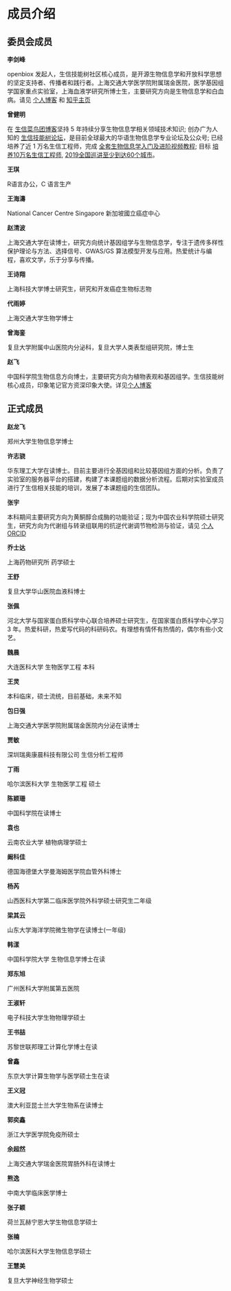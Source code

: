 # 成员介绍

## 委员会成员

**李剑峰**

openbiox 发起人，生信技能树社区核心成员，是开源生物信息学和开放科学思想的坚定支持者、传播者和践行者。上海交通大学医学院附属瑞金医院，医学基因组学国家重点实验室，上海血液学研究所博士生，主要研究方向是生物信息学和白血病。请见
[个人博客](https://life2cloud.com) 和
[知乎主页](https://www.zhihu.com/people/life2cloud)

**曾健明**

在
[生信菜鸟团博客](http://www.bio-info-trainee.com/)坚持 5 年持续分享生物信息学相关领域技术知识;
创办广为人知的
[生信技能树论坛](http://www.biotrainee.com/)，是目前全球最大的华语生物信息学专业论坛及公众号;
已经培养了近 1 万名生信工程师，完成
[全套生物信息学入门及进阶视频教程](https://space.bilibili.com/338686099);
目标
[培养10万名生信工程师](https://mp.weixin.qq.com/s/E9ykuIbc-2Ja9HOY0bn_6g),
[2019全国巡讲至少到达60个城市](https://static.dingtalk.com/media/lALPAuoR5z1wDQ3NA_DNAoA_640_1008.png)。

**王琪**

R语言办公，C 语言生产

**王海濤**

National Cancer Centre Singapore 新加坡國立癌症中心

**赵清波**

上海交通大学在读博士，研究方向统计基因组学与生物信息学，专注于遗传多样性保护理论与方法、选择信号、GWAS/GS 算法模型开发与应用。热爱统计与编程，喜欢文学，乐于分享与传播。

**王诗翔**

上海科技大学博士研究生，研究和开发癌症生物标志物

**代雨婷**

上海交通大学生物学博士

**曾海銮**

复旦大学附属中山医院内分泌科，复旦大学人类表型组研究院，博士生

**赵飞**

中国科学院生物信息方向博士，主要研究方向为植物表观和基因组学。生信技能树核心成员，印象笔记官方资深印象大使。详见[个人博客](https://kaopubear.top)

## 正式成员

**赵龙飞**

郑州大学生物信息学博士

**许志骁**

华东理工大学在读博士。目前主要进行全基因组和比较基因组方面的分析。负责了实验室的服务器平台的搭建，构建了本课题组的数据分析流程。后期对实验室成员进行了生信相关技能的培训，发展了本课题组的生信团队。

**张宇**

本科期间主要研究方向为黄酮醇合成酶的功能验证；现为中国农业科学院硕士研究生，研究方向为代谢组与转录组联用的抗逆代谢调节物检测与验证，请见
[个人 ORCID](https://orcid.org/0000-0001-8506-5222)

**乔士达**

上海药物研究所 药学硕士

**王舒**

复旦大学华山医院血液科博士

**张佩**

河北大学与国家蛋白质科学中心联合培养硕士研究生，在国家蛋白质科学中心学习 3 年。热爱科研，热爱写代码的科研码农。有理想有情怀有热情的，偶尔有些小文艺。

**魏晨**

大连医科大学 生物医学工程 本科

**王灵**

本科临床，硕士流统，目前基础，未来不知

**包日强**

上海交通大学医学院附属瑞金医院内分泌在读博士

**贾敏**

深圳瑞奥康晨科技有限公司 生信分析工程师

**丁雨**

哈尔滨医科大学 生物医学工程 硕士

**陈颖珊**

中国科学院在读博士

**袁也**

云南农业大学 植物病理学硕士

**阚科佳**

德国海德堡大学曼海姆医学院血管外科博士

**杨芮**

山西医科大学第二临床医学院外科学硕士研究生二年级

**梁其云**

山东大学海洋学院微生物学在读博士(一年级)

**韩漾**

中国科学院大学 生物信息学博士在读

**郑东旭**

广州医科大学附属第五医院

**王淑轩**

电子科技大学生物物理学硕士

**王书喆**

苏黎世联邦理工计算化学博士在读

**曾鑫**

东京大学计算生物学与医学硕士生在读

**王义冠**

澳大利亚昆士兰大学生物系在读博士

**郭奕鑫**

浙江大学医学院免疫所硕士

**余超然**

上海交通大学瑞金医院胃肠外科在读博士

**熊逸**

中南大学临床医学博士

**张子颖**

荷兰瓦赫宁恩大学生物信息学硕士

**张楠**

哈尔滨医科大学生物信息学硕士

**王慧美**

复旦大学神经生物学硕士
